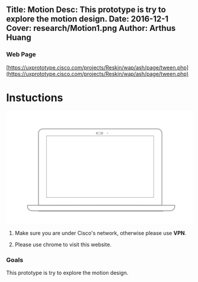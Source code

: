 Title: Motion
Desc: This prototype is try to explore the motion design.
Date: 2016-12-1
Cover: research/Motion1.png
Author: Arthus Huang
---

### Web Page

[https://uxprototype.cisco.com/projects/Reskin/wap/ash/page/tween.php](https://uxprototype.cisco.com/projects/Reskin/wap/ash/page/tween.php)

# Instuctions 
![Desktop](../../img_data/prototypes/Desktop-2x.png)

1) Make sure you are under Cisco's network, otherwise please use **VPN**.

2) Please use chrome to visit this website.

### Goals	
This prototype is try to explore the motion design.



